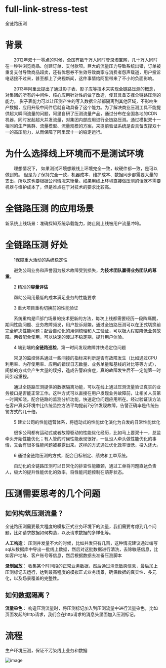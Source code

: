 # full-link-stress-test
全链路压测

# 背景

　　2012年双十一零点的时候，全国有数千万人同时登录淘宝网，几十万人同时在一秒钟浏览商品、创建订单、支付款项。巨大的流量压力导致系统出错，订单被重复支付导致商品超卖，还有优惠券不生效导致商家与消费者怨声载道，用户投诉电话接不过来，甚至都上了央视新闻，这件事情给阿里带来了不小的负面影响。

　　2013年阿里云提出了通过影子表、影子库等技术来实现全链路压测的概念，对集团的所有的中间件、核心应用针对性的做了改造，使其具备支撑全链路压测的能力。 影子表能力可以让压测产生的写入数据全部都隔离到其他区域，不影响生产数据，应用升级中间件后就自动具备了这个能力。为了解决商业压测工具不能提供超大瞬间流量的问题，阿里自研了压测流量产品，通过分布在全国各地的CDN机器，同时发起超大并发流量，对集团内部应用进行全链路压测。通过模拟双十一相同的生产集群、流量模型、流量规模的方案，来提前验证系统是否具备支撑双十一的高压能力，从而保障了阿里双十一的稳定运行。
  
  
# 为什么选择线上环境而不是测试环境

　　理想情况下， 如果测试环境想跟线上环境完全一致，软硬件都一致，是可以做到的。 但是为了保持完全一致，机器成本、维护成本、数据同步都需要大量的支出，所以这也要根据公司情况来衡量。如果用线上环境直接做压测的话就不需要机器与维护成本了，但是难点在于对技术的要求比较高。

# 全链路压测 的应用场景

   新系统上线场景：准确探知系统承载能力，防止刚上线被用户流量冲垮。
   
# 全链路压测 好处


　　1保障重大活动的系统稳定性

　　避免公司业务和声誉因为技术故障受到损失，**为技术团队赢得业务团队的尊重**。

　　2 精准的**容量评估**

　　帮助公司用最低的成本满足业务的性能要求

　　3 重大项目重构切换前的性能验证

　　系统重构是IT部门场景的技术更新的方法，每次上线都需要经历一段阵痛期，期间性能问题、业务故障频发，用户投诉频繁。通过全链路压测可以在正式切换前完全解决性能问题；配合自动化的用例梳理和人工验证，可以极大程度降低业务故障。两者配合使用，可以快速的渡过不稳定期，提升用户体验。

　　4 端到端的**全链路巡检**，第一时间发现故障并快递定位问题

　　常见的监控体系通过一些间接的指标来判断是否有故障发生（比如通过CPU利用率、内存使用率、应用的错误日志数量、业务单量和基线的对比等等方式），间接的方式会产生大量的误报，造成告警麻痹症，真的故障发生后不一定能第一时间引起重视。

　　通过全链路压测提供的数据隔离功能，可以在线上通过压测流量验证真实的业务接口是否能正常工作。这种方式可以直接在用户发现业务故障前，让相关人员第一时间知晓。配合链路的监测分析功能，快速定位问题应用所在。经过验证该方法在客户真实环境中比传统监控方法平均提前7分钟发现故障，告警正确率是传统告警方式的几十倍。

　　5 建立公司的性能运营体系，将运动式的性能优化演化为自发的日常性能优化

　　很多公司都有运动式或者故障驱动的性能优化经历，比如马上要双十一，总监牵头开始性能优化；有人管的时候性能表现很好，一旦没人牵头做性能优化的事情，又会有很多性能问题被暴露出来。这样的方式通过优化效率很低，投入还大。

　　6 通过全链路压测的方式，配合目标制定、绩效和工单系统。

　　自动化的全链路压测可以日常化的排查性能瓶颈，通过工单将问题直达负责人，极大的提升性能优化的效率，将性能问题控制在萌芽状态。
   
   
# 压测需要思考的几个问题

## 如何构筑压测流量？

   全链路压测需要最大程度的模拟正式业务环境下的流量，我们需要考虑到几个问题，比如请求数据如何构造，以及请求数据的多样化等。

   **人工构造**： 压测并发量不大的时候，比如并发只有几百，这种情况建议通过编写sql从数据库中导出一批线上数据，然后对这批数据进行清洗，去除敏感信息，比如客户地址、客户账号等信息，然后根据数据去准备压测脚本
   
   **录制回放**： 收集某个时间段的正常业务数据，然后通过清洗敏感信息，最后加上压测标记去运行，达到最高程度的模拟正式业务场景，确保数据的真实性、多元化，以及场景覆盖的完整性。

## 如何数据隔离？

   **流量染色**： 构造压测流量时，将压测标记加入到压测流量中进行流量染色，比如页面发起的http请求，我们会在http请求的消息头里面加入压测标记。

# 流程

生产环境压测，保证不污染线上业务和数据

![image](https://user-images.githubusercontent.com/13504729/114356108-d1b15880-9ba2-11eb-884e-af857e8f6157.png)
